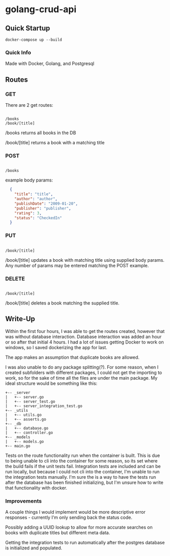 # golang-crud-api

## Quick Startup

```shell
docker-compose up --build

```

### Quick Info

Made with Docker, Golang, and Postgresql

## Routes

### GET

There are 2 get routes:

```text

/books 
/book/[title]
```

/books returns all books in the DB

/book/[title] returns a book with a matching title

### POST

```text

/books
```

example body params:

```json
  {
    "title": "title",
    "author": "author",
    "publishDate": "2009-01-20",
    "publisher": "publisher",
    "rating": 3,
    "status": "CheckedIn"
  }
```

### PUT

```text

/book/[title]
```

/book/[title] updates a book with matching title using supplied body params. Any number of params may be entered matching the POST example.

### DELETE

```text

/book/[title]
```

/book/[title] deletes a book matching the supplied title.

## Write-Up

Within the first four hours, I was able to get the routes created, however that was without database interaction. Database interaction was added an hour or so after that initial 4 hours. I had a lot of issues getting Docker to work on windows, so I saved dockerizing the app for last.

The app makes an assumption that duplicate books are allowed.

I was also unable to do any package splitting(?). For some reason, when I created subfolders with different packages, I could not get the importing to work, so for the sake of time all the files are under the main package. My ideal structure would be something like this:

```text
+-- _server
|   +-- server.go
|   +-- server_test.go
|   +-- server_integration_test.go
+-- _utils
|   +-- utils.go
|   +-- asserts.go
+-- _db
|   +-- database.go
|   +-- controller.go
+-- _models
|   +-- models.go
+-- main.go
```

Tests on the route functionality run when the container is built. This is due to being unable to cli into the container for some reason, so its set where the build fails if the unit tests fail. Integration tests are included and can be run locally, but because I could not cli into the container, I'm unable to run the integration tests manually. I'm sure the is a way to have the tests run after the database has been finished initializing, but I'm unsure how to write that functionality with docker.

### Improvements

A couple things I would implement would be more descriptive error responses - currently I'm only sending back the status code.

Possibly adding a UUID lookup to allow for more accurate searches on books with duplicate titles but different meta data.

Getting the integration tests to run automatically after the postgres database is initialized and populated.

